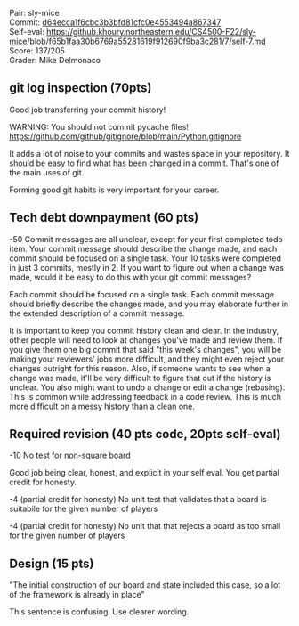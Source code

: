 Pair: sly-mice \
Commit: [d64ecca1f6cbc3b3bfd81cfc0e4553494a867347](https://github.khoury.northeastern.edu/CS4500-F22/sly-mice/tree/d64ecca1f6cbc3b3bfd81cfc0e4553494a867347) \
Self-eval: https://github.khoury.northeastern.edu/CS4500-F22/sly-mice/blob/f65b1faa30b6769a55281619f912690f9ba3c281/7/self-7.md \
Score: 137/205 \
Grader: Mike Delmonaco

## git log inspection (70pts)

Good job transferring your commit history!

WARNING: You should not commit pycache files! https://github.com/github/gitignore/blob/main/Python.gitignore

It adds a lot of noise to your commits and wastes space in your repository. It should be easy to find what has been changed in a commit. That's one of the main uses of git.

Forming good git habits is very important for your career.

## Tech debt downpayment (60 pts)

-50 Commit messages are all unclear, except for your first completed todo item. Your commit message should describe the change made, and each commit should be focused on a single task. Your 10 tasks were completed in just 3 commits, mostly in 2. If you want to figure out when a change was made, would it be easy to do this with your git commit messages?

Each commit should be focused on a single task. Each commit message should briefly describe the changes made, and you may elaborate further in the extended description of a commit message.

It is important to keep you commit history clean and clear. In the industry, other people will need to look at changes you've made and review them. If you give them one big commit that said "this week's changes", you will be making your reviewers' jobs more difficult, and they might even reject your changes outright for this reason. Also, if someone wants to see when a change was made, it'll be very difficult to figure that out if the history is unclear. You also might want to undo a change or edit a change (rebasing). This is common while addressing feedback in a code review. This is much more difficult on a messy history than a clean one.

## Required revision (40 pts code, 20pts self-eval)

-10 No test for non-square board

Good job being clear, honest, and explicit in your self eval. You get partial credit for honesty.

-4 (partial credit for honesty) No unit test that validates that a board is suitabile for the given number of players 

-4 (partial credit for honesty) No unit that that rejects a board as too small for the given number of players 

## Design (15 pts)

"The initial construction of our board and state included this case, so a lot of the framework is already in place"

This sentence is confusing. Use clearer wording.

